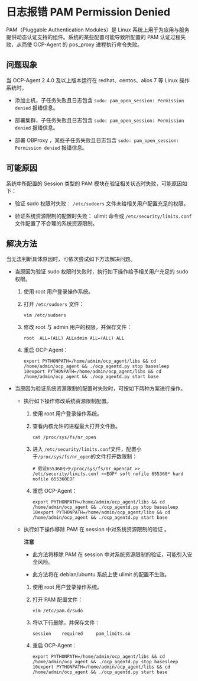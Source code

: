 日志报错 PAM Permission Denied 
===============================================

PAM（Pluggable Authentication Modules）是 Linux 系统上用于为应用与服务提供动态认证支持的组件。系统的某些配置可能导致所配置的 PAM 认证过程失败，从而使 OCP-Agent 的 pos_proxy 进程执行命令失败。

问题现象 
-------------------------

当 OCP-Agent 2.4.0 及以上版本运行在 redhat、centos、alios 7 等 Linux 操作系统时，

* 添加主机，子任务失败且日志包含 `sudo: pam_open_session: Permission denied` 报错信息。

  

* 部署集群，子任务失败且日志包含 `sudo: pam_open_session: Permission denied` 报错信息。

  

* 部署 OBProxy ，某些子任务失败且日志包含 `sudo: pam_open_session: Permission denied` 报错信息。

  




可能原因 
-------------------------

系统中所配置的 Session 类型的 PAM 模块在验证相关状态时失败，可能原因如下：

* 验证 sudo 权限时失败： `/etc/sudoers` 文件未给相关用户配置充足的权限。

  

* 验证系统资源限制的配置时失败： ulimit 命令或 `/etc/security/limits.conf` 文件配置了不合理的系统资源限制。

  




解决方法 
-------------------------

当无法判断具体原因时，可依次尝试如下方法解决问题。

* 当原因为验证 sudo 权限时失败时，执行如下操作给予相关用户充足的 sudo 权限。

  1. 使用 root 用户登录操作系统。

     
  
  2. 打开 `/etc/sudoers` 文件：

     ```unknow
     vim /etc/sudoers
     ```

     
  
  3. 修改 root 与 admin 用户的权限，并保存文件：

     ```unknow
     root  ALL=(ALL) ALLadmin ALL=(ALL) ALL
     ```

     
  
  4. 重启 OCP-Agent：

     ```unknow
     export PYTHONPATH=/home/admin/ocp_agent/libs && cd /home/admin/ocp_agent && ./ocp_agentd.py stop basesleep 10export PYTHONPATH=/home/admin/ocp_agent/libs && cd /home/admin/ocp_agent && ./ocp_agentd.py start base
     ```

     
  

  




<!-- -->

* 当原因为验证系统资源限制的配置时失败时，可按如下两种方案进行操作。

  * 执行如下操作修改系统资源限制配置。

    1. 使用 root 用户登录操作系统。

       
    
    2. 查看内核允许的进程最大打开文件数。

       ```unknow
       cat /proc/sys/fs/nr_open
       ```

       
    
    3. 进入 `/etc/security/limits.conf`文件，配置小于`/proc/sys/fs/nr_open`的文件打开数限制：

       ```unknow
       # 假设655360小于/proc/sys/fs/nr_opencat >> /etc/security/limits.conf <<EOF* soft nofile 655360* hard nofile 655360EOF
       ```

       
    
    4. 重启 OCP-Agent：

       

       ```unknow
       export PYTHONPATH=/home/admin/ocp_agent/libs && cd /home/admin/ocp_agent && ./ocp_agentd.py stop basesleep 10export PYTHONPATH=/home/admin/ocp_agent/libs && cd /home/admin/ocp_agent && ./ocp_agentd.py start base
       ```

       

       
    

    
  
  * 执行如下操作移除 PAM 在 session 中对系统资源限制的验证 。

    **注意**

    
    * 此方法将移除 PAM 在 session 中对系统资源限制的验证，可能引入安全风险。

      
    
    * 此方法将在 debian/ubuntu 系统上使 ulimit 的配置不生效。

      
    

    
    1. 使用 root 用户登录操作系统。

       
    
    2. 打开 PAM 配置文件：

       ```unknow
       vim /etc/pam.d/sudo
       ```

       
    
    3. 将以下行删除，并保存文件：

       ```unknow
       session    required     pam_limits.so
       ```

       
    
    4. 重启 OCP-Agent：

       ```unknow
       export PYTHONPATH=/home/admin/ocp_agent/libs && cd /home/admin/ocp_agent && ./ocp_agentd.py stop basesleep 10export PYTHONPATH=/home/admin/ocp_agent/libs && cd /home/admin/ocp_agent && ./ocp_agentd.py start base
       ```

       
    

    
  

  



